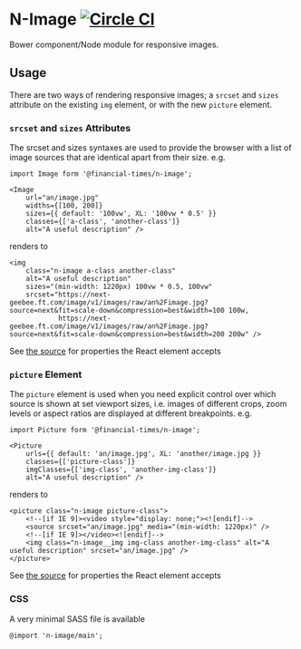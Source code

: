 #  N-Image [![Circle CI](https://circleci.com/gh/Financial-Times/n-image.svg?style=svg)](https://circleci.com/gh/Financial-Times/n-image)

Bower component/Node module for responsive images.

## Usage

There are two ways of rendering responsive images; a `srcset` and `sizes` attribute on the existing `img` element, or with the new `picture` element.

### `srcset` and `sizes` Attributes

The srcset and sizes syntaxes are used to provide the browser with a list of image sources that are identical apart from their size. e.g.

```
import Image form '@financial-times/n-image';

<Image 
    url="an/image.jpg" 
    widths={[100, 200]} 
    sizes={{ default: '100vw', XL: '100vw * 0.5' }}
    classes={['a-class', 'another-class']}
    alt="A useful description" />
```

renders to

```
<img 
    class="n-image a-class another-class"
    alt="A useful description"
    sizes="(min-width: 1220px) 100vw * 0.5, 100vw"
    srcset="https://next-geebee.ft.com/image/v1/images/raw/an%2Fimage.jpg?source=next&fit=scale-down&compression=best&width=100 100w,
            https://next-geebee.ft.com/image/v1/images/raw/an%2Fimage.jpg?source=next&fit=scale-down&compression=best&width=200 200w" />
```

See [the source](./templates/image.js) for properties the React element accepts

### `picture` Element

The `picture` element is used when you need explicit control over which source is shown at set viewport sizes, i.e. images of different crops, zoom levels or aspect ratios are displayed at different breakpoints. e.g.

```
import Picture form '@financial-times/n-image';

<Picture 
    urls={{ default: 'an/image.jpg', XL: 'another/image.jpg }} 
    classes={['picture-class']} 
    imgClasses={['img-class', 'another-img-class']} 
    alt="A useful description" />
```

renders to

```
<picture class="n-image picture-class">
    <!--[if IE 9]><video style="display: none;"><![endif]-->
    <source srcset="an/image.jpg" media="(min-width: 1220px)" />
	<!--[if IE 9]></video><![endif]-->
	<img class="n-image__img img-class another-img-class" alt="A useful description" srcset="an/image.jpg" />
</picture>
```

See [the source](./templates/picture.js) for properties the React element accepts

### CSS

A very minimal SASS file is available

```
@import 'n-image/main';
```
